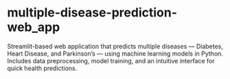 # multiple-disease-prediction-web_app
Streamlit-based web application that predicts multiple diseases — Diabetes, Heart Disease, and Parkinson’s — using machine learning models in Python. Includes data preprocessing, model training, and an intuitive interface for quick health predictions.
